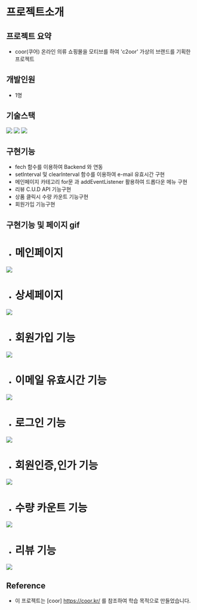 # 프로젝트소개

## 프로젝트 요약
- coor(쿠어) 온라인 의류 쇼핑몰을 모티브를 하여 'c2oor' 가상의 브랜드를 기획한 프로젝트

## 개발인원 
- 1명

## 기술스택
<img src="https://img.shields.io/badge/javascript-F7DF1E?style=for-the-badge&logo=javascript&logoColor=white"> <img src="https://img.shields.io/badge/html-1572B6?style=for-the-badge&logo=html5&logoColor=white">
<img src="https://img.shields.io/badge/css-E34F26?style=for-the-badge&logo=css3&logoColor=white">

## 구현기능
- fech 함수를 이용하여 Backend 와 연동
- setInterval 및 clearInterval 함수를 이용하여  e-mail 유효시간 구현 
- 메인페이지 카테고리 for문 과 addEventListener 활용하여 드롭다운 메뉴 구현
- 리뷰 C.U.D API 기능구현
- 상품 클릭시 수량 카운트 기능구현
- 회원가입 기능구현

## 구현기능 및 페이지 gif
- # 메인페이지 
<img src= "https://user-images.githubusercontent.com/80239527/196883420-a1e80c98-5c3a-45c2-b5c9-bddc72367dc2.gif">

- # 상세페이지
<img src="https://user-images.githubusercontent.com/80239527/196887488-acdc475a-0b8a-43d8-8b5d-39d51416b138.gif">

- # 회원가입 기능
<img src="https://user-images.githubusercontent.com/80239527/196884293-546842c8-d701-4339-bb98-53547e0624cf.gif">

- # 이메일 유효시간 기능
<img src="https://user-images.githubusercontent.com/80239527/196892158-31187346-3a64-4afb-b577-b920cac9f624.gif">

- # 로그인 기능
<img src="https://user-images.githubusercontent.com/80239527/196884390-48454a6c-f5b3-42c4-9d07-cd4bdc7e4aea.gif">

- # 회원인증,인가 기능
<img src="https://user-images.githubusercontent.com/80239527/196884408-15639b3c-fada-40b3-b0bd-eb5f9ea86230.gif">

- # 수량 카운트 기능
<img src="https://user-images.githubusercontent.com/80239527/196884501-dd6fed5f-921a-48c1-aa89-037b74cb27dc.gif">

- # 리뷰 기능
<img src="https://user-images.githubusercontent.com/80239527/196884512-00a116ee-8c70-4cad-a301-2ed4e1a4f455.gif">



## Reference
- 이 프로젝트는 [coor] https://coor.kr/ 를 참조하여 학습 목적으로 만들었습니다.
